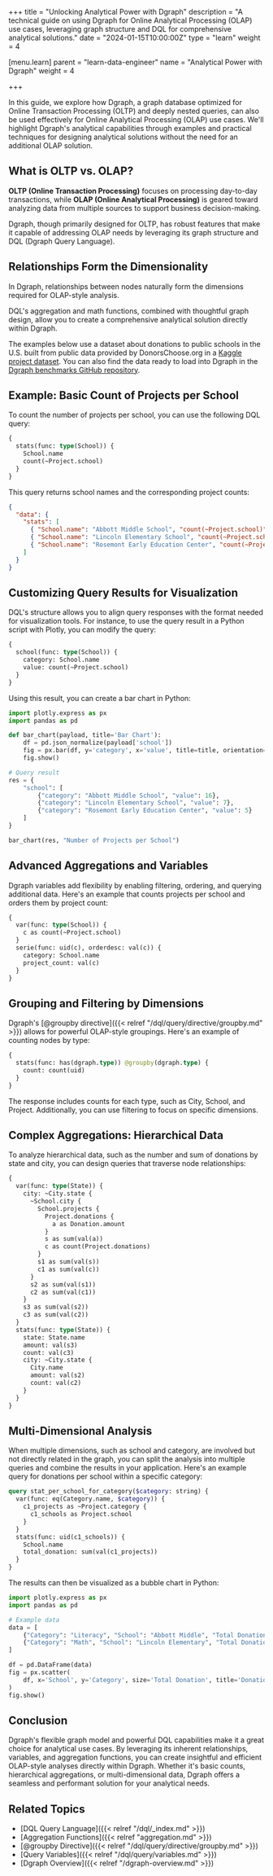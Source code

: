 +++
title = "Unlocking Analytical Power with Dgraph"
description = "A technical guide on using Dgraph for Online Analytical Processing (OLAP) use cases, leveraging graph structure and DQL for comprehensive analytical solutions."
date = "2024-01-15T10:00:00Z"
type = "learn"
weight = 4

[menu.learn]
  parent = "learn-data-engineer"
  name = "Analytical Power with Dgraph"
  weight = 4

+++

In this guide, we explore how Dgraph, a graph database optimized for Online Transaction Processing (OLTP) and deeply nested queries, can also be used effectively for Online Analytical Processing (OLAP) use cases. We'll highlight Dgraph's analytical capabilities through examples and practical techniques for designing analytical solutions without the need for an additional OLAP solution.

## What is OLTP vs. OLAP?

**OLTP (Online Transaction Processing)** focuses on processing day-to-day transactions, while **OLAP (Online Analytical Processing)** is geared toward analyzing data from multiple sources to support business decision-making.

Dgraph, though primarily designed for OLTP, has robust features that make it capable of addressing OLAP needs by leveraging its graph structure and DQL (Dgraph Query Language).

## Relationships Form the Dimensionality

In Dgraph, relationships between nodes naturally form the dimensions required for OLAP-style analysis.

DQL's aggregation and math functions, combined with thoughtful graph design, allow you to create a comprehensive analytical solution directly within Dgraph.

The examples below use a dataset about donations to public schools in the U.S. built from public data provided by DonorsChoose.org in a [Kaggle project dataset](https://www.kaggle.com/datasets/hanselhansel/donorschoose). You can also find the data ready to load into Dgraph in the [Dgraph benchmarks GitHub repository](https://github.com/hypermodeinc/dgraph-benchmarks/tree/main/donors).

## Example: Basic Count of Projects per School

To count the number of projects per school, you can use the following DQL query:

```graphql
{
  stats(func: type(School)) {
    School.name
    count(~Project.school)
  }       
}
```

This query returns school names and the corresponding project counts:

```json
{
  "data": {
    "stats": [
      { "School.name": "Abbott Middle School", "count(~Project.school)": 16 },
      { "School.name": "Lincoln Elementary School", "count(~Project.school)": 7 },
      { "School.name": "Rosemont Early Education Center", "count(~Project.school)": 5 }
    ]
  }
}
```

## Customizing Query Results for Visualization

DQL's structure allows you to align query responses with the format needed for visualization tools. For instance, to use the query result in a Python script with Plotly, you can modify the query:

```graphql
{
  school(func: type(School)) {
    category: School.name
    value: count(~Project.school)
  }       
}
```

Using this result, you can create a bar chart in Python:

```python
import plotly.express as px
import pandas as pd

def bar_chart(payload, title='Bar Chart'):
    df = pd.json_normalize(payload['school'])
    fig = px.bar(df, y='category', x='value', title=title, orientation='h', text_auto=True)
    fig.show()

# Query result
res = {
    "school": [
        {"category": "Abbott Middle School", "value": 16},
        {"category": "Lincoln Elementary School", "value": 7},
        {"category": "Rosemont Early Education Center", "value": 5}
    ]
}

bar_chart(res, "Number of Projects per School")
```

## Advanced Aggregations and Variables

Dgraph variables add flexibility by enabling filtering, ordering, and querying additional data. Here's an example that counts projects per school and orders them by project count:

```graphql
{
  var(func: type(School)) {
    c as count(~Project.school)
  }
  serie(func: uid(c), orderdesc: val(c)) {
    category: School.name
    project_count: val(c)
  }
}
```

## Grouping and Filtering by Dimensions

Dgraph's [@groupby directive]({{< relref "/dql/query/directive/groupby.md" >}}) allows for powerful OLAP-style groupings. Here's an example of counting nodes by type:

```graphql
{
  stats(func: has(dgraph.type)) @groupby(dgraph.type) {
    count: count(uid)
  }
}
```

The response includes counts for each type, such as City, School, and Project. Additionally, you can use filtering to focus on specific dimensions.

## Complex Aggregations: Hierarchical Data

To analyze hierarchical data, such as the number and sum of donations by state and city, you can design queries that traverse node relationships:

```graphql
{
  var(func: type(State)) {
    city: ~City.state {
      ~School.city {
        School.projects {
          Project.donations {
            a as Donation.amount
          }
          s as sum(val(a))
          c as count(Project.donations)
        }
        s1 as sum(val(s))
        c1 as sum(val(c))
      }
      s2 as sum(val(s1))
      c2 as sum(val(c1))
    }
    s3 as sum(val(s2))
    c3 as sum(val(c2))
  }
  stats(func: type(State)) {
    state: State.name
    amount: val(s3)
    count: val(c3)
    city: ~City.state {
      City.name
      amount: val(s2)
      count: val(c2)
    }
  }
}
```

## Multi-Dimensional Analysis

When multiple dimensions, such as school and category, are involved but not directly related in the graph, you can split the analysis into multiple queries and combine the results in your application. Here's an example query for donations per school within a specific category:

```graphql
query stat_per_school_for_category($category: string) {
  var(func: eq(Category.name, $category)) {
    c1_projects as ~Project.category {
      c1_schools as Project.school
    }
  }
  stats(func: uid(c1_schools)) {
    School.name
    total_donation: sum(val(c1_projects))
  }
}
```

The results can then be visualized as a bubble chart in Python:

```python
import plotly.express as px
import pandas as pd

# Example data
data = [
    {"Category": "Literacy", "School": "Abbott Middle", "Total Donation": 500},
    {"Category": "Math", "School": "Lincoln Elementary", "Total Donation": 300}
]

df = pd.DataFrame(data)
fig = px.scatter(
    df, x='School', y='Category', size='Total Donation', title='Donations by School and Category'
)
fig.show()
```

## Conclusion

Dgraph's flexible graph model and powerful DQL capabilities make it a great choice for analytical use cases. By leveraging its inherent relationships, variables, and aggregation functions, you can create insightful and efficient OLAP-style analyses directly within Dgraph. Whether it's basic counts, hierarchical aggregations, or multi-dimensional data, Dgraph offers a seamless and performant solution for your analytical needs.

## Related Topics

- [DQL Query Language]({{< relref "/dql/_index.md" >}})
- [Aggregation Functions]({{< relref "aggregation.md" >}})
- [@groupby Directive]({{< relref "/dql/query/directive/groupby.md" >}})
- [Query Variables]({{< relref "/dql/query/variables.md" >}})
- [Dgraph Overview]({{< relref "/dgraph-overview.md" >}})
